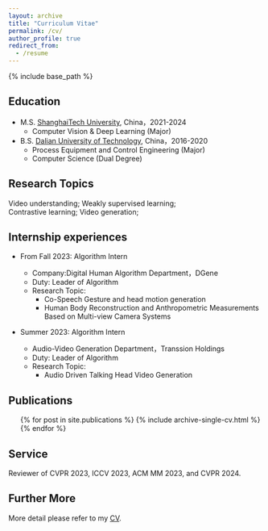 ```yaml
---
layout: archive
title: "Curriculum Vitae"
permalink: /cv/
author_profile: true
redirect_from:
  - /resume
---
```


{% include base_path %}

## Education

* M.S. [ShanghaiTech University](https://www.shanghaitech.edu.cn/), China，2021-2024
  - Computer Vision & Deep Learning (Major)
* B.S. [Dalian University of Technology](https://www.dlut.edu.cn), China，2016-2020
  - Process Equipment and Control Engineering (Major)
  - Computer Science (Dual Degree)

## Research Topics
Video understanding; Weakly supervised learning;  
Contrastive learning; Video generation;

## Internship experiences
* From Fall 2023: Algorithm Intern
  * Company:Digital Human Algorithm Department，DGene 
  * Duty: Leader of Algorithm
  * Research Topic: 
    * Co-Speech Gesture and head motion generation
    * Human Body Reconstruction and Anthropometric Measurements Based on Multi-view Camera Systems

* Summer 2023: Algorithm Intern
  * Audio-Video Generation Department，Transsion Holdings
  * Duty: Leader of Algorithm
  * Research Topic: 
    * Audio Driven Talking Head Video Generation


## Publications
  <ul>{% for post in site.publications %}
    {% include archive-single-cv.html %}
  {% endfor %}</ul>

## Service
Reviewer of CVPR 2023, ICCV 2023, ACM MM 2023, and CVPR 2024.

## Further More

More detail please refer to my [CV](http://ironieser.github.io/files/CV.pdf).